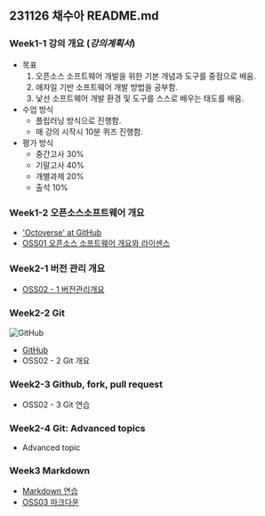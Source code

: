 ## 231126 채수아 README.md
### Week1-1 강의 개요 (_강의계획서_)
* 목표
  1. 오픈소스 소프트웨어 개발을 위한 기본 개념과 도구를 중점으로 배움.
  2. 애자일 기반 소프트웨어 개발 방법을 공부함.
  3. 낯선 소프트웨어 개발 환경 및 도구를 스스로 배우는 태도를 배움.
* 수업 방식
  * 플립러닝 방식으로 진행함.
  * 매 강의 시작시 10분 퀴즈 진행함.
* 평가 방식
  * 중간고사 30%
  * 기말고사 40%
  * 개별과제 20%
  * 출석 10%
### Week1-2 오픈소스소프트웨어 개요
* ['Octoverse' at GitHub][Octoverse]
* [OSS01 오픈소스 소프트웨어 개요와 라이센스][OSS01]
### Week2-1 버전 관리 개요
* [OSS02 - 1 버전관리개요][OSS02 - 1]
### Week2-2 Git
![GitHub](https://search.pstatic.net/common/?src=http%3A%2F%2Fblogfiles.naver.net%2FMjAyMzA2MDlfMjAz%2FMDAxNjg2Mjc5NjExNTQx.Q0Fm0hKQKM0n7FuXw0j0RzCpIV6LZfx94Ckzup1m2Igg.oh9m_jNQ1lwZaGuVqhlClJs5xrOeq3g7I_qi9WxsH7gg.JPEG.dongwon8%2FGithub.jpg&type=a340)
* [GitHub](https://github.com/)
* OSS02 - 2 Git 개요
### Week2-3 Github, fork, pull request
* OSS02 - 3 Git 연습
### Week2-4 Git: Advanced topics
* Advanced topic
### Week3   Markdown
* [Markdown 연습][Markdown Tutorial]
* [OSS03 마크다운][OSS03]

[Octoverse]: https://octoverse.github.com/
[OSS01]: https://docs.google.com/presentation/d/1HJM_NecZ2YZMin9NEL7-_PbZnj44ahYD/edit#slide=id.p3
[OSS02 - 1]: https://docs.google.com/presentation/d/1y_XxFORFUVf5NVa40FTFmv9MemetVjBj/edit#slide=id.p1
[Markdown Tutorial]: https://www.markdowntutorial.com/
[OSS03]: https://docs.google.com/presentation/d/11d0XT3i64ivf4vmhGgUWDEggpkgVFZwF/edit#slide=id.p1